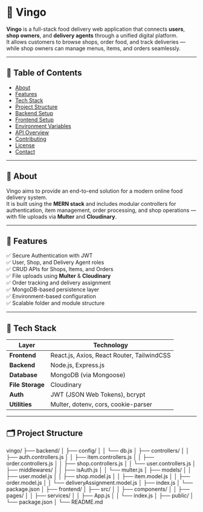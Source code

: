 # 🍕 Vingo

**Vingo** is a full-stack food delivery web application that connects **users**, **shop owners**, and **delivery agents** through a unified digital platform.  
It allows customers to browse shops, order food, and track deliveries — while shop owners can manage menus, items, and orders seamlessly.

---

## 🧭 Table of Contents

- [About](#about)
- [Features](#features)
- [Tech Stack](#tech-stack)
- [Project Structure](#project-structure)
- [Backend Setup](#backend-setup)
- [Frontend Setup](#frontend-setup)
- [Environment Variables](#environment-variables)
- [API Overview](#api-overview)
- [Contributing](#contributing)
- [License](#license)
- [Contact](#contact)

---

## 📘 About

Vingo aims to provide an end-to-end solution for a modern online food delivery system.  
It is built using the **MERN stack** and includes modular controllers for authentication, item management, order processing, and shop operations — with file uploads via **Multer** and **Cloudinary**.

---

## 🚀 Features

✅ Secure Authentication with JWT  
✅ User, Shop, and Delivery Agent roles  
✅ CRUD APIs for Shops, Items, and Orders  
✅ File uploads using **Multer** & **Cloudinary**  
✅ Order tracking and delivery assignment  
✅ MongoDB-based persistence layer  
✅ Environment-based configuration  
✅ Scalable folder and module structure  

---

## 🧰 Tech Stack

| Layer | Technology |
|-------|-------------|
| **Frontend** | React.js, Axios, React Router, TailwindCSS |
| **Backend** | Node.js, Express.js |
| **Database** | MongoDB (via Mongoose) |
| **File Storage** | Cloudinary |
| **Auth** | JWT (JSON Web Tokens), bcrypt |
| **Utilities** | Multer, dotenv, cors, cookie-parser |

---

## 🗂️ Project Structure

vingo/
├── backend/
│ ├── config/
│ │ └── db.js
│ ├── controllers/
│ │ ├── auth.controllers.js
│ │ ├── item.controllers.js
│ │ ├── order.controllers.js
│ │ ├── shop.controllers.js
│ │ └── user.controllers.js
│ ├── middlewares/
│ │ ├── isAuth.js
│ │ └── multer.js
│ ├── models/
│ │ ├── user.model.js
│ │ ├── shop.model.js
│ │ ├── item.model.js
│ │ ├── order.model.js
│ │ └── deliveryAssignment.model.js
│ ├── index.js
│ └── package.json
│
├── frontend/
│ ├── src/
│ │ ├── components/
│ │ ├── pages/
│ │ ├── services/
│ │ ├── App.js
│ │ └── index.js
│ ├── public/
│ └── package.json
│
└── README.md
